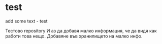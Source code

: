 test
====
add some text - test

Тестово repository
И аз да добавя малко информация, че да видя как работи това нещо.
Добавяне във хранилището на малко инфо.